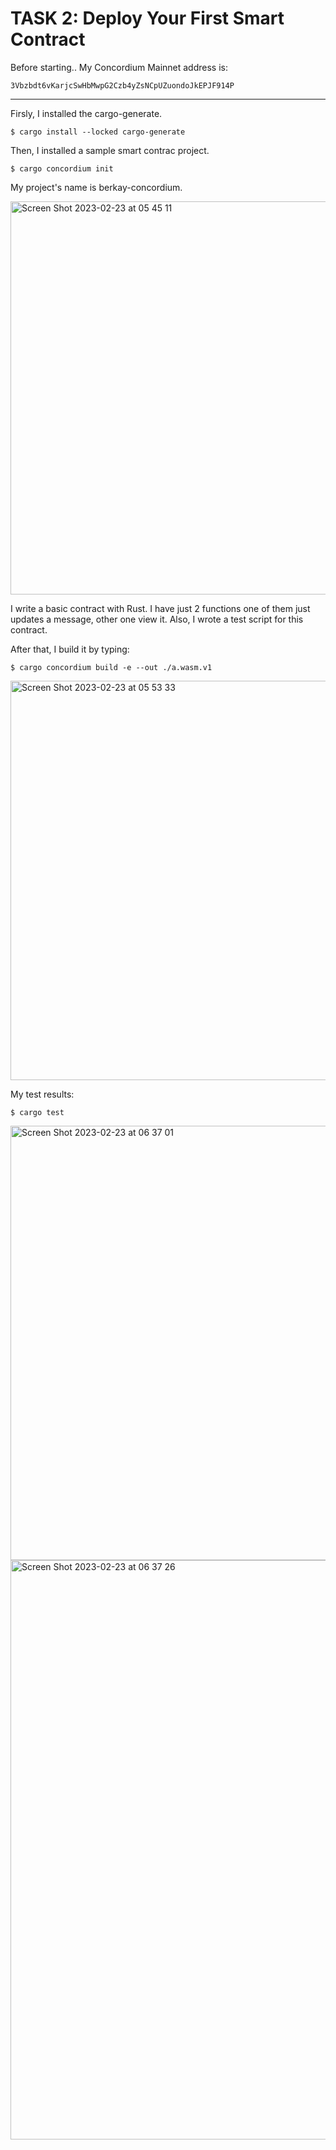 # TASK 2: Deploy Your First Smart Contract

Before starting..
My Concordium Mainnet address is:

```
3Vbzbdt6vKarjcSwHbMwpG2Czb4yZsNCpUZuondoJkEPJF914P
```

---

Firsly, I installed the cargo-generate.

```
$ cargo install --locked cargo-generate
```

Then, I installed a sample smart contrac project.

```
$ cargo concordium init
```

My project's name is berkay-concordium.

<img width="629" alt="Screen Shot 2023-02-23 at 05 45 11" src="https://user-images.githubusercontent.com/67913214/220810461-a375889e-a1d6-49b0-a89c-0cec1c8a7d57.png">

I write a basic contract with Rust. I have just 2 functions one of them just updates a message, other one view it. Also, I wrote a test script for this contract.

After that, I build it by typing:

```
$ cargo concordium build -e --out ./a.wasm.v1
```

<img width="639" alt="Screen Shot 2023-02-23 at 05 53 33" src="https://user-images.githubusercontent.com/67913214/220811493-63783207-2587-46ed-afe3-b01c3eca7174.png">

My test results:

```
$ cargo test
```

<img width="695" alt="Screen Shot 2023-02-23 at 06 37 01" src="https://user-images.githubusercontent.com/67913214/220816157-88a82acb-c4d4-4983-9266-57c22a0fc94f.png"><img width="927" alt="Screen Shot 2023-02-23 at 06 37 26" src="https://user-images.githubusercontent.com/67913214/220816200-dead52e8-dc7f-447d-8e42-4c49967ea0c4.png">






